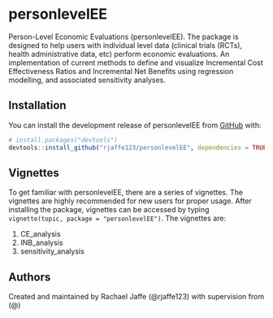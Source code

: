 
<!-- README.md is generated from README.Rmd. Please edit that file -->

# personlevelEE

<!-- badges: start -->
<!-- badges: end -->

Person-Level Economic Evaluations (personlevelEE). The package is
designed to help users with individual level data (clinical trials
(RCTs), health administrative data, etc) perform economic evaluations.
An implementation of current methods to define and visualize Incremental
Cost Effectiveness Ratios and Incremental Net Benefits using regression
modelling, and associated sensitivity analyses.

## Installation

You can install the development release of personlevelEE from
[GitHub](https://github.com/) with:

``` r
# install.packages("devtools")
devtools::install_github("rjaffe123/personlevelEE", dependencies = TRUE, build_vignettes = TRUE)
```

## Vignettes

To get familiar with personlevelEE, there are a series of vignettes. The
vignettes are highly recommended for new users for proper usage. After
installing the package, vignettes can be accessed by typing
`vignette(topic, package = "personlevelEE")`. The vignettes are:

1.  CE_analysis
2.  INB_analysis
3.  sensitivity_analysis

## Authors

Created and maintained by Rachael Jaffe (@rjaffe123) with supervision
from (@)
